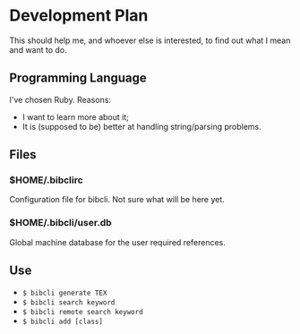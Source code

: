 # Development Plan

This should help me, and whoever else is interested, to find out what I mean and
want to do.

## Programming Language

I've chosen Ruby. Reasons:

- I want to learn more about it;
- It is (supposed to be) better at handling string/parsing problems.

## Files

### $HOME/.bibclirc

Configuration file for bibcli. Not sure what will be here yet.

### $HOME/.bibcli/user.db

Global machine database for the user required references.

## Use

- `$ bibcli generate TEX`
- `$ bibcli search keyword`
- `$ bibcli remote search keyword`
- `$ bibcli add [class]`
